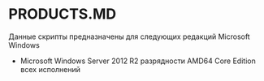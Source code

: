 # PRODUCTS.MD

Данные скрипты предназначены для следующих редакций Microsoft Windows

- Microsoft Windows Server 2012 R2 разрядности AMD64 Core Edition всех исполнений
